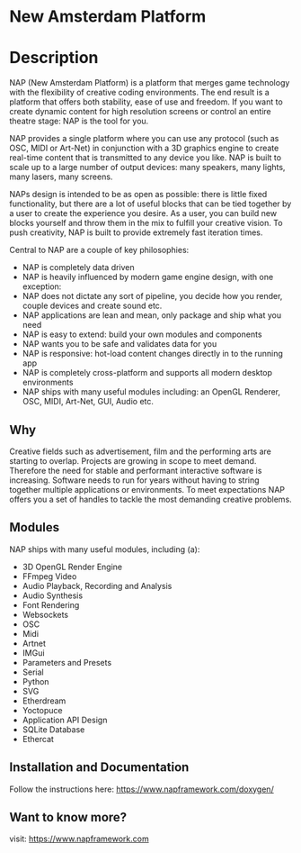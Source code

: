 New Amsterdam Platform
=======================

# Description

NAP (New Amsterdam Platform) is a platform that merges game technology with the flexibility of creative coding environments. The end result is a platform that offers both stability, ease of use and freedom. If you want to create dynamic content for high resolution screens or control an entire theatre stage: NAP is the tool for you.

NAP provides a single platform where you can use any protocol (such as OSC, MIDI or Art-Net) in conjunction with a 3D graphics engine to create real-time content that is transmitted to any device you like. NAP is built to scale up to a large number of output devices: many speakers, many lights, many lasers, many screens.
	
NAPs design is intended to be as open as possible: there is little fixed functionality, but there are a lot of useful blocks that can be tied together by a user to create the experience you desire. As a user, you can build new blocks yourself and throw them in the mix to fulfill your creative vision. To push creativity, NAP is built to provide extremely fast iteration times.

Central to NAP are a couple of key philosophies:

- NAP is completely data driven
- NAP is heavily influenced by modern game engine design, with one exception:
- NAP does not dictate any sort of pipeline, you decide how you render, couple devices and create sound etc.
- NAP applications are lean and mean, only package and ship what you need
- NAP is easy to extend: build your own modules and components
- NAP wants you to be safe and validates data for you
- NAP is responsive: hot-load content changes directly in to the running app
- NAP is completely cross-platform and supports all modern desktop environments
- NAP ships with many useful modules including: an OpenGL Renderer, OSC, MIDI, Art-Net, GUI, Audio etc.

## Why

Creative fields such as advertisement, film and the performing arts are starting to overlap. Projects are growing in scope to meet demand. Therefore the need for stable and performant interactive software is increasing. Software needs to run for years without having to string together multiple applications or environments. To meet expectations NAP offers you a set of handles to tackle the most demanding creative problems.

## Modules

NAP ships with many useful modules, including (a): 

- 3D OpenGL Render Engine
- FFmpeg Video
- Audio Playback, Recording and Analysis
- Audio Synthesis
- Font Rendering
- Websockets
- OSC
- Midi
- Artnet
- IMGui
- Parameters and Presets
- Serial
- Python
- SVG
- Etherdream
- Yoctopuce
- Application API Design
- SQLite Database
- Ethercat

## Installation and Documentation

Follow the instructions here: https://www.napframework.com/doxygen/

## Want to know more?

visit: https://www.napframework.com
